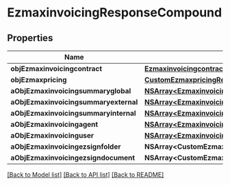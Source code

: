# EzmaxinvoicingResponseCompound

## Properties
Name | Type | Description | Notes
------------ | ------------- | ------------- | -------------
**objEzmaxinvoicingcontract** | [**EzmaxinvoicingcontractResponseCompound***](EzmaxinvoicingcontractResponseCompound.md) |  | 
**objEzmaxpricing** | [**CustomEzmaxpricingResponse***](CustomEzmaxpricingResponse.md) |  | 
**aObjEzmaxinvoicingsummaryglobal** | [**NSArray&lt;EzmaxinvoicingsummaryglobalResponseCompound&gt;***](EzmaxinvoicingsummaryglobalResponseCompound.md) |  | 
**aObjEzmaxinvoicingsummaryexternal** | [**NSArray&lt;EzmaxinvoicingsummaryexternalResponseCompound&gt;***](EzmaxinvoicingsummaryexternalResponseCompound.md) |  | 
**aObjEzmaxinvoicingsummaryinternal** | [**NSArray&lt;EzmaxinvoicingsummaryinternalResponseCompound&gt;***](EzmaxinvoicingsummaryinternalResponseCompound.md) |  | 
**aObjEzmaxinvoicingagent** | [**NSArray&lt;EzmaxinvoicingagentResponseCompound&gt;***](EzmaxinvoicingagentResponseCompound.md) |  | 
**aObjEzmaxinvoicinguser** | [**NSArray&lt;EzmaxinvoicinguserResponseCompound&gt;***](EzmaxinvoicinguserResponseCompound.md) |  | 
**aObjEzmaxinvoicingezsignfolder** | **NSArray&lt;CustomEzmaxinvoicingEzsignfolderResponse&gt;*** |  | 
**aObjEzmaxinvoicingezsigndocument** | **NSArray&lt;CustomEzmaxinvoicingEzsigndocumentResponse&gt;*** |  | 

[[Back to Model list]](../README.md#documentation-for-models) [[Back to API list]](../README.md#documentation-for-api-endpoints) [[Back to README]](../README.md)


